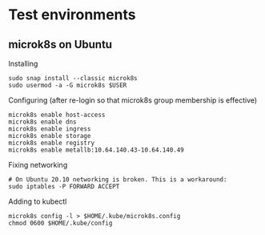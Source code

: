 # Test environments

## microk8s on Ubuntu

Installing
```
sudo snap install --classic microk8s
sudo usermod -a -G microk8s $USER
```

Configuring (after re-login so that microk8s group membership is effective)
```
microk8s enable host-access
microk8s enable dns
microk8s enable ingress
microk8s enable storage
microk8s enable registry
microk8s enable metallb:10.64.140.43-10.64.140.49
```

Fixing networking
```
# On Ubuntu 20.10 networking is broken. This is a workaround:
sudo iptables -P FORWARD ACCEPT
```

Adding to kubectl
```
microk8s config -l > $HOME/.kube/microk8s.config
chmod 0600 $HOME/.kube/config
```
